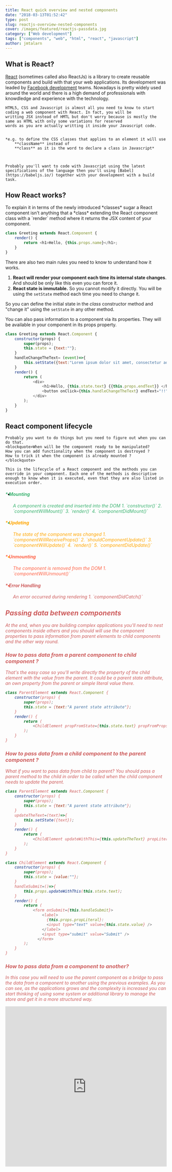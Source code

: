 ```yaml
---
title: React quick overview and nested components
date: "2018-03-13T01:52:42"
type: post
slug: reactjs-overview-nested-components
cover: /images/featured/reactjs-passdata.jpg
category: ["Web development"]
tags: ["components", "web", "html", "react", "javascript"]
author: jmtalarn
---
```


## What is React?

[React](/https://reactjs.org/ "React web site") (sometimes called also ReactJs) is a library to create reusable components and build with that your web applications.
Its development was leaded by [Facebook development](https://code.facebook.com/projects) teams. Nowadays is pretty widely used around the world and there is a high demand of professionals
with knowdledge and experience with the technology.

<!--more-->

    HTML5, CSS and Javascript is almost all you need to know to start coding a web component with React. In fact, you will be
    writting JSX instead of HMTL but don't worry because is mostly the same as HTML with only some variations for reserved
    words as you are actually writting it inside your Javascript code.


    *e.g. to define the CSS classes that applies to an element it will use
        **className** instead of
        **class** as it is the word to declare a class in Javascript*



    Probably you'll want to code with Javascript using the latest specifications of the language then you'll using [Babel](https://babeljs.io/) together with your development with a build task.

<h2>How React works?</h2>
To explain it in terms of the newly introduced
    *classes* sugar a React component isn't anything that a
    *class* extending the React component class with a
    `render` method where it returns the JSX content of your component.

```javascript
class Greeting extends React.Component {
	render() {
		return <h1>Hello, {this.props.name}</h1>;
	}
}
```

There are also two main rules you need to know to understand how it works.

1. **React will render your component each time its internal state changes**. And should be only like this even you can force it.
2. **React state is immutable.** So you cannot modify it directly. You will be using the `setState` method each time you need to change it.

So you can define the initial state in the
_class_ constructor method and "change it" using the
`setState` in any other method.

You can also pass information to a component via its properties. They will be available in your component in its props property.

```javascript
class Greeting extends React.Component {
    constructor(props) {
        super(props);
        this.state = {text:""};
    }
    handleChangeTheText= (event)=>{
        this.setState({text:"Lorem ipsum dolor sit amet, consectetur adipiscing elit"});
    }
    render() {
        return (
            <div>
                <h1>Hello, {this.state.text} {{this.props.endText}} </h1>
                <button onClick={this.handleChangeTheText} endText="!!" />
            </div>
        );
    }
}
```

<h2>React component lifecycle</h2>

    Probably you want to do things but you need to figure out when you can do that.
    <blockquote>When will be the component ready to be manipulated?
    How you can add functionality when the component is destroyed ?
    How to trick it when the component is already mounted ?
    </blockquote>

    This is the lifecycle of a React component and the methods you can override in your component. Each one of the methods is descriptive enough to know when it is executed, even that they are also listed in execution order.

-   <h4 style="left: -1.5rem; position: relative;display: flex; align-items: center;width: 15rem;">
             <i class="fal fa-plus-hexagon fa-2x" style="margin-right: 1rem; color: MediumSeaGreen;">* 
             Mounting
    </h4>
         A component is created and inserted into the DOM
             1. `constructor()`
             2. `componentWillMount()`
             3. `render()`
             4. `componentDidMount()`

-   <h4 style="left: -1.5rem; position: relative;display: flex; align-items: center;width: 15rem;">
            <i class="fal fa-sync fa-2x" style="margin-right: 1rem; color: Orange;">* 
            Updating
    </h4> 
        The state of the component was changed
            1. `componentWillReceiveProps()`
            2. `shouldComponentUpdate()`
            3. `componentWillUpdate()`
            4. `render()`
            5. `componentDidUpdate()`
-   <h4 style="left: -1.5rem; position: relative;display: flex; align-items: center;width: 15rem;">
            <i class="fal fa-trash-alt fa-2x" style="margin-right: 1rem; color: Tomato;">* 
            Unmounting
    </h4>
    The component is removed from the DOM
             1. `componentWillUnmount()`
        </ol>

-   <h4 style="left: -1.5rem; position: relative;display: flex; align-items: center;width: 15rem;">
            <i class="fal fa-bug fa-2x" style="margin-right: 1rem; color: IndianRed;">* 
            Error Handling
    </h4>
    An error occurred during rendering
        1. `componentDidCatch()`

<h2>Passing data between components</h2>
At the end, when you are building complex applications you'll need to nest components inside others and you should will use the component properties to pass information from parent elements to child components and the other way round.

<h3>How to pass data from a parent component to child component ?</h3>

That's the easy case so you'll write directly the property of the child element with the value from the parent. It could be a parent state attribute, an own property from the parent or simple literal value there.

```javascript
class ParentElement extends React.Component {
    constructor(props) {
        super(props);
        this.state = {text:"A parent state attribute"};
    }
    render() {
        return (
            <ChildElement propFromState={this.state.text} propFromProps={this.props.aParentProp} propLiteral="A literal">
        );
    }
}
```

<h3>How to pass data from a child component to the parent component ?</h3>
What if you want to pass data from child to parent? You should pass a parent method to the child in order to be called when the child component needs to update the parent.

```javascript
class ParentElement extends React.Component {
    constructor(props) {
        super(props);
        this.state = {text:"A parent state attribute"};
    }
    updateTheText=(text)=>{
        this.setState({text});
    }
    render() {
        return (
            <ChildElement updateWithThis={this.updateTheText} propLiteral="A literal">
        );
    }
}

class ChildElement extends React.Component {
    constructor(props) {
        super(props);
        this.state = {value:""};
    }
    handleSubmit=()=>{
        this.props.updateWithThis(this.state.text);
    }
    render() {
        return (
            <form onSubmit={this.handleSubmit}>
                <label>
                  {this.props.propLiteral}:
                  <input type="text" value={this.state.value} />
                </label>
                <input type="submit" value="Submit" />
              </form>
        );
    }
}
```

<h3>How to pass data from a component to another?</h3>

In this case you will need to use the parent component as a bridge to pass the data from a component to another using the previous examples. As you can see, as the applications grows and the complexity is increased you can start thinking of using some system or additional library to manage the store and get it in a more structured way.

<iframe height='500' scrolling='no' title='Wikipedia React viewer' src='http://codepen.io/jmtalarn/embed/jZMrqN/' frameborder='no' allowfullscreen='true' style='width: 100%;'>See the Pen <a href='https://codepen.io/jmtalarn/pen/jZMrqN/'>Wikipedia React viewer</a> by Joan Maria Talarn Espelta (<a href='https://codepen.io/jmtalarn'>@jmtalarn</a>) on <a href='https://codepen.io'>CodePen</a>.
</iframe>
